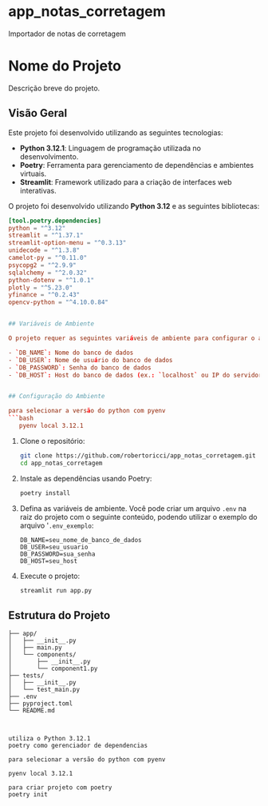 # app_notas_corretagem
Importador de notas de corretagem


# Nome do Projeto

Descrição breve do projeto.

## Visão Geral

Este projeto foi desenvolvido utilizando as seguintes tecnologias:

- **Python 3.12.1**: Linguagem de programação utilizada no desenvolvimento.
- **Poetry**: Ferramenta para gerenciamento de dependências e ambientes virtuais.
- **Streamlit**: Framework utilizado para a criação de interfaces web interativas.


O projeto foi desenvolvido utilizando **Python 3.12** e as seguintes bibliotecas:

```toml
[tool.poetry.dependencies]
python = "^3.12"
streamlit = "^1.37.1"
streamlit-option-menu = "^0.3.13"
unidecode = "^1.3.8"
camelot-py = "^0.11.0"
psycopg2 = "^2.9.9"
sqlalchemy = "^2.0.32"
python-dotenv = "^1.0.1"
plotly = "^5.23.0"
yfinance = "^0.2.43"
opencv-python = "^4.10.0.84"


## Variáveis de Ambiente

O projeto requer as seguintes variáveis de ambiente para configurar o acesso ao banco de dados PostgreSQL:

- `DB_NAME`: Nome do banco de dados
- `DB_USER`: Nome de usuário do banco de dados
- `DB_PASSWORD`: Senha do banco de dados
- `DB_HOST`: Host do banco de dados (ex.: `localhost` ou IP do servidor)


## Configuração do Ambiente

para selecionar a versão do python com pyenv
```bash
   pyenv local 3.12.1
   ```

1. Clone o repositório:
   ```bash
   git clone https://github.com/robertoricci/app_notas_corretagem.git
   cd app_notas_corretagem
   ```

2. Instale as dependências usando Poetry:
   ```bash
   poetry install
   ```

3. Defina as variáveis de ambiente. Você pode criar um arquivo `.env` na raiz do projeto com o seguinte conteúdo, podendo utilizar o exemplo do arquivo '`.env_exemplo`:
   ```env
   DB_NAME=seu_nome_de_banco_de_dados
   DB_USER=seu_usuario
   DB_PASSWORD=sua_senha
   DB_HOST=seu_host
   ```

4. Execute o projeto:
   ```bash
   streamlit run app.py
   ```

## Estrutura do Projeto

```plaintext
├── app/
│   ├── __init__.py
│   ├── main.py
│   └── components/
│       ├── __init__.py
│       └── component1.py
├── tests/
│   ├── __init__.py
│   └── test_main.py
├── .env
├── pyproject.toml
└── README.md



utiliza o Python 3.12.1
poetry como gerenciador de dependencias

para selecionar a versão do python com pyenv

pyenv local 3.12.1

para criar projeto com poetry
poetry init




